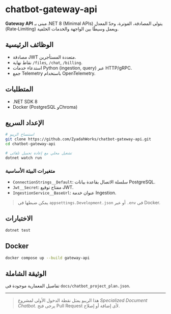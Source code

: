 # chatbot-gateway-api

**Gateway API** مبنى بـ .NET 8 (Minimal APIs) يتولى المصادقة، الفوترة، وحدّ المعدل (Rate‑Limiting) ويعمل وسيطًا بين الواجهة والخدمات الخلفية.

## الوظائف الرئيسية
- مصادقة JWT متعددة المستأجرين.
- نقاط نهاية `/files`, `/chat`, `/billing`.
- استدعاء خدمات Python (ingestion, query) عبر HTTP/gRPC.
- جمع Telemetry باستخدام OpenTelemetry.

## المتطلبات
- .NET SDK 8
- Docker (PostgreSQL وChroma)

## الإعداد السريع
```bash
# استنساخ الريبو
git clone https://github.com/ZyadahWorks/chatbot-gateway-api.git
cd chatbot-gateway-api

# تشغيل محلي مع إعادة تحميل تلقائى
dotnet watch run
```

### متغيرات البيئة الأساسية
- `ConnectionStrings__Default`: سلسلة الاتصال بقاعدة بيانات PostgreSQL.
- `Jwt__Secret`: مفتاح توقيع JWT.
- `IngestionService__BaseUrl`: عنوان خدمة Ingestion.

> يمكن ضبطها فى `appsettings.Development.json` أو عبر `.env` فى Docker.

## الاختبارات
```bash
dotnet test
```

## Docker
```bash
docker compose up --build gateway-api
```

## الوثيقة الشاملة
تفاصيل المعمارية موجودة فى `docs/chatbot_project_plan.json`.

---

> هذا الريبو يمثل نقطة الدخول الأولى لمشروع *Specialized Document Chatbot*. يرجى فتح Pull Request لأى إضافة أو إصلاح.


